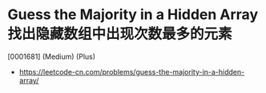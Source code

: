 # Guess the Majority in a Hidden Array 找出隐藏数组中出现次数最多的元素

[0001681] (Medium) (Plus)

- https://leetcode-cn.com/problems/guess-the-majority-in-a-hidden-array/
